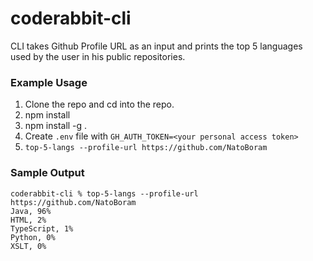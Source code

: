 # coderabbit-cli

CLI takes Github Profile URL as an input and prints the top 5 languages used by the user in his public repositories.

### Example Usage 
1. Clone the repo and cd into the repo.
2. npm install
3. npm install -g .
4. Create `.env` file with `GH_AUTH_TOKEN=<your personal access token>`
5. `top-5-langs --profile-url https://github.com/NatoBoram`


### Sample Output
```
coderabbit-cli % top-5-langs --profile-url https://github.com/NatoBoram
Java, 96%
HTML, 2%
TypeScript, 1%
Python, 0%
XSLT, 0%
```
